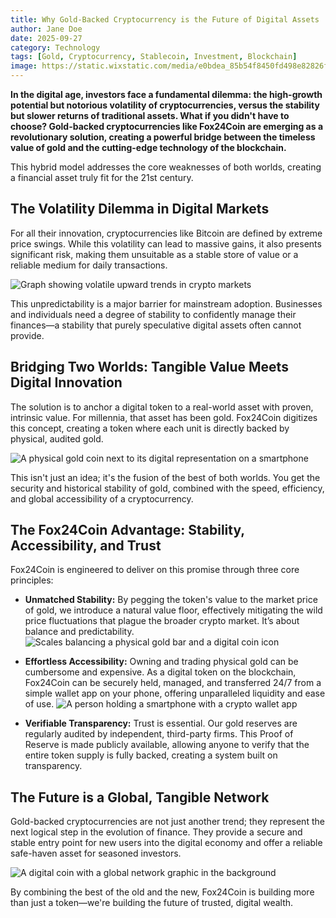 ```yaml
---
title: Why Gold-Backed Cryptocurrency is the Future of Digital Assets
author: Jane Doe
date: 2025-09-27
category: Technology
tags: [Gold, Cryptocurrency, Stablecoin, Investment, Blockchain]
image: https://static.wixstatic.com/media/e0bdea_85b54f8450fd498e82826f233c7545d2~mv2.png
---
```


**In the digital age, investors face a fundamental dilemma: the high-growth potential but notorious volatility of cryptocurrencies, versus the stability but slower returns of traditional assets. What if you didn't have to choose? Gold-backed cryptocurrencies like Fox24Coin are emerging as a revolutionary solution, creating a powerful bridge between the timeless value of gold and the cutting-edge technology of the blockchain.**

This hybrid model addresses the core weaknesses of both worlds, creating a financial asset truly fit for the 21st century.

## The Volatility Dilemma in Digital Markets

For all their innovation, cryptocurrencies like Bitcoin are defined by extreme price swings. While this volatility can lead to massive gains, it also presents significant risk, making them unsuitable as a stable store of value or a reliable medium for daily transactions.

![Graph showing volatile upward trends in crypto markets](https://static.wixstatic.com/media/e0bdea_4333b7df1e85480aac9d49a8f83c5747~mv2.png)

This unpredictability is a major barrier for mainstream adoption. Businesses and individuals need a degree of stability to confidently manage their finances—a stability that purely speculative digital assets often cannot provide.




## Bridging Two Worlds: Tangible Value Meets Digital Innovation

The solution is to anchor a digital token to a real-world asset with proven, intrinsic value. For millennia, that asset has been gold. Fox24Coin digitizes this concept, creating a token where each unit is directly backed by physical, audited gold.

![A physical gold coin next to its digital representation on a smartphone](https://static.wixstatic.com/media/e0bdea_85b54f8450fd498e82826f233c7545d2~mv2.png)

This isn't just an idea; it's the fusion of the best of both worlds. You get the security and historical stability of gold, combined with the speed, efficiency, and global accessibility of a cryptocurrency.

## The Fox24Coin Advantage: Stability, Accessibility, and Trust

Fox24Coin is engineered to deliver on this promise through three core principles:

* **Unmatched Stability:** By pegging the token's value to the market price of gold, we introduce a natural value floor, effectively mitigating the wild price fluctuations that plague the broader crypto market. It’s about balance and predictability.
    ![Scales balancing a physical gold bar and a digital coin icon](https://static.wixstatic.com/media/e0bdea_becc6470637841f0983e03687172c1e9~mv2.png)

* **Effortless Accessibility:** Owning and trading physical gold can be cumbersome and expensive. As a digital token on the blockchain, Fox24Coin can be securely held, managed, and transferred 24/7 from a simple wallet app on your phone, offering unparalleled liquidity and ease of use.
    ![A person holding a smartphone with a crypto wallet app](https://static.wixstatic.com/media/e0bdea_92e172ef3a3f4ec0be8a889ee9df1387~mv2.png)

* **Verifiable Transparency:** Trust is essential. Our gold reserves are regularly audited by independent, third-party firms. This Proof of Reserve is made publicly available, allowing anyone to verify that the entire token supply is fully backed, creating a system built on transparency.

## The Future is a Global, Tangible Network

Gold-backed cryptocurrencies are not just another trend; they represent the next logical step in the evolution of finance. They provide a secure and stable entry point for new users into the digital economy and offer a reliable safe-haven asset for seasoned investors.

![A digital coin with a global network graphic in the background](https://static.wixstatic.com/media/e0bdea_29abe24dc8cd4729b0de1a12fbb83e7a~mv2.png)

By combining the best of the old and the new, Fox24Coin is building more than just a token—we're building the future of trusted, digital wealth.